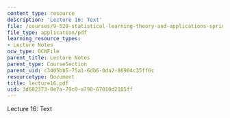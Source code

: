 ```yaml
---
content_type: resource
description: 'Lecture 16: Text'
file: /courses/9-520-statistical-learning-theory-and-applications-spring-2003/3d6823730e7a79c0a79867010d2105ff_lecture16.pdf
file_type: application/pdf
learning_resource_types:
- Lecture Notes
ocw_type: OCWFile
parent_title: Lecture Notes
parent_type: CourseSection
parent_uid: c3405bb5-75a1-6db6-0da2-86904c35ff6c
resourcetype: Document
title: lecture16.pdf
uid: 3d682373-0e7a-79c0-a798-67010d2105ff
---
```

Lecture 16: Text